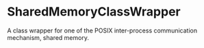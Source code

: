 # SharedMemoryClassWrapper
A class wrapper for one of the POSIX inter-process communication mechanism, shared memory.
